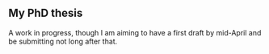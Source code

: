 ## My PhD thesis

A work in progress, though I am aiming to have a first draft by mid-April and be
submitting not long after that.

